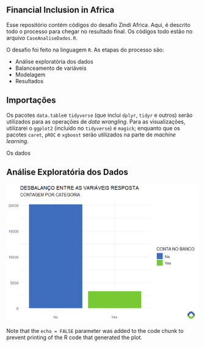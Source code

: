 
## Financial Inclusion in Africa

Esse repositório contém códigos do desafio Zindi Africa. Aqui, é
descrito todo o processo para chegar no resultado final. Os códigos todo
estão no arquivo `CaseAnaliseDados.R`.

O desafio foi feito na linguagem `R`. As etapas do processo são:

  - Análise exploratória dos dados
  - Balanceamento de variáveis
  - Modelagem
  - Resultados

## Importações

Os pacotes `data.table`e `tidyverse` (que inclui `dplyr`, `tidyr` e
outros) serão utilizados para as operações de *data wrangling*. Para as
visualizações, utilizarei o `ggplot2` (incluído no `tidyverse`) e
`magick`; enquanto que os pacotes `caret`, `pROC` e `xgboost` serão
utilizados na parte de *machine learning*.

Os dados

## Análise Exploratória dos Dados

![](README_files/figure-gfm/pressure-1.png)<!-- -->

Note that the `echo = FALSE` parameter was added to the code chunk to
prevent printing of the R code that generated the plot.
